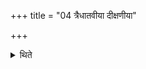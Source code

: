 +++
title = "04 त्रैधातवीया दीक्षणीया"

+++

<details><summary>थिते</summary>

त्रैधातवीया दीक्षणीया ४
</details>
